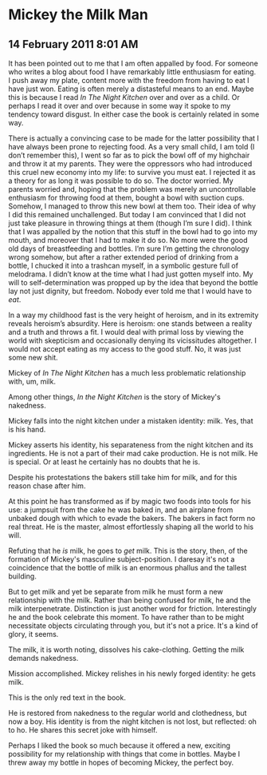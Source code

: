 # Mickey the Milk Man
## 14 February 2011 8:01 AM

It has been pointed out to me that I am often appalled by food. For someone who writes a blog about food I have remarkably little enthusiasm for eating. I push away my plate, content more with the freedom from having to eat I have just won. Eating is often merely a distasteful means to an end. Maybe this is because I read _In The Night Kitchen_ over and over as a child. Or perhaps I read it over and over because in some way it spoke to my tendency toward disgust. In either case the book is certainly related in some way.

There is actually a convincing case to be made for the latter possibility that I have always been prone to rejecting food. As a very small child, I am told (I don’t remember this), I went so far as to pick the bowl off of my highchair and throw it at my parents. They were the oppressors who had introduced this cruel new economy into my life: to survive you must eat. I rejected it as a theory for as long it was possible to do so. The doctor worried. My parents worried and, hoping that the problem was merely an uncontrollable enthusiasm for throwing food at them, bought a bowl with suction cups. Somehow, I managed to throw this new bowl at them too. Their idea of why I did this remained unchallenged. But today I am convinced that I did not just take pleasure in throwing things at them (though I’m sure I did). I think that I was appalled by the notion that this stuff in the bowl had to go into my mouth, and moreover that I had to make it do so. No more were the good old days of breastfeeding and bottles. I’m sure I’m getting the chronology wrong somehow, but after a rather extended period of drinking from a bottle, I chucked it into a trashcan myself, in a symbolic gesture full of melodrama. I didn’t know at the time what I had just gotten myself into. My will to self-determination was propped up by the idea that beyond the bottle lay not just dignity, but freedom. Nobody ever told me that I would have to _eat_.

In a way my childhood fast is the very height of heroism, and in its extremity reveals heroism’s absurdity. Here is heroism: one stands between a reality and a truth and throws a fit. I would deal with primal loss by viewing the world with skepticism and occasionally denying its vicissitudes altogether. I would not accept eating as my access to the good stuff. No, it was just some new shit.

Mickey of _In The Night Kitchen_ has a much less problematic relationship with, um, milk.



Among other things, _In the Night Kitchen_ is the story of Mickey's nakedness.


Mickey falls into the night kitchen under a mistaken identity: milk. Yes, that is his hand.


Mickey asserts his identity, his separateness from the night kitchen and its ingredients. He is not a part of their mad cake production. He is not milk. He is special. Or at least he certainly has no doubts that he is.

Despite his protestations the bakers still take him for milk, and for this reason chase after him.


At this point he has transformed as if by magic two foods into tools for his use: a jumpsuit from the cake he was baked in, and an airplane from unbaked dough with which to evade the bakers. The bakers in fact form no real threat. He is the master, almost effortlessly shaping all the world to his will.


Refuting that he _is_ milk, he goes to _get_ milk. This is the story, then, of the formation of Mickey's masculine subject-position. I daresay it's not a coincidence that the bottle of milk is an enormous phallus and the tallest building.


But to get milk and yet be separate from milk he must form a new relationship with the milk. Rather than being confused for milk, he and the milk interpenetrate. Distinction is just another word for friction. Interestingly he and the book celebrate this moment. To have rather than to be might necessitate objects circulating through you, but it's not a price. It's a kind of glory, it seems.

The milk, it is worth noting, dissolves his cake-clothing. Getting the milk demands nakedness.





Mission accomplished. Mickey relishes in his newly forged identity: he gets milk.




This is the only red text in the book.




He is restored from nakedness to the regular world and clothedness, but now a boy. His identity is from the night kitchen is not lost, but reflected: oh to ho. He shares this secret joke with himself.




Perhaps I liked the book so much because it offered a new, exciting possibility for my relationship with things that come in bottles. Maybe I threw away my bottle in hopes of becoming Mickey, the perfect boy.